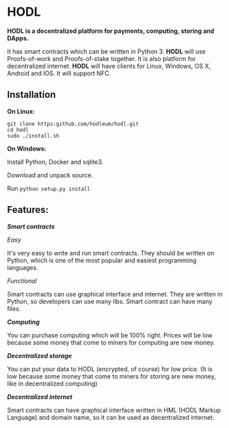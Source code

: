 # HODL
**HODL is a decentralized platform for payments, computing, storing and DApps.**

It has smart contracts which can be written in Python 3. **HODL** will use Proofs-of-work and Proofs-of-stake together. It is also platform for decentralized internet.
**HODL** will have clients for Linux, Windows, OS X, Android and IOS. It will support NFC.

Installation
------
**On Linux:**

	git clone https:github.com/hodleum/hodl.git
	cd hodl
	sudo ./install.sh
	
**On Windows:**

Install Python, Docker and sqlite3.

Download and unpack source.

Run `python setup.py install`

Features:
----
***Smart contracts***

*Easy*

It's very easy to write and run smart contracts. They should be written on Python, which is one of the most popular and easiest programming languages.

*Functional*

Smart contracts can use graphical interface and internet. They are written in Python, so developers can use many libs. Smart contract can have many files.

***Computing***

You can purchase computing which will be 100% right. Prices will be low because some money that come to miners for computing are new money.

***Decentralized storage***

You can put your data to HODL (encrypted, of course) for low price. (It is low because some money that come to miners for storing are new money, like in decentralized computing)

***Decentralized internet***

Smart contracts can have graphical interface written in HML (HODL Markup Language) and domain name, so it can be used as decentralized internet.
